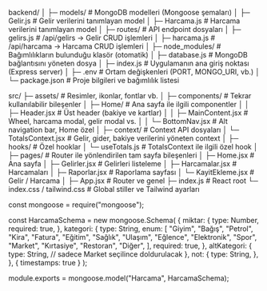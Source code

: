 backend/
│
├─ models/                          # MongoDB modelleri (Mongoose şemaları)
│  ├─ Gelir.js                      # Gelir verilerini tanımlayan model
│  ├─ Harcama.js                    # Harcama verilerini tanımlayan model
│
├─ routes/                          # API endpoint dosyaları
│  ├─ gelirs.js                     # /api/gelirs -> Gelir CRUD işlemleri
│  ├─ harcama.js                    # /api/harcama -> Harcama CRUD işlemleri
│
├─ node_modules/                    # Bağımlılıkların bulunduğu klasör (otomatik)
│
├─ database.js                      # MongoDB bağlantısını yöneten dosya
│
├─ index.js                         # Uygulamanın ana giriş noktası (Express server)
│
├─ .env                             # Ortam değişkenleri (PORT, MONGO_URI, vb.)
│
└─ package.json                     # Proje bilgileri ve bağımlılık listesi





src/
├─ assets/                  # Resimler, ikonlar, fontlar vb.
│
├─ components/              # Tekrar kullanılabilir bileşenler
│  ├─ Home/                 # Ana sayfa ile ilgili componentler
│  │  ├─ Header.jsx         # Üst header (bakiye ve kartlar)
│  │  ├─ MainContent.jsx    # Wheel, harcama modal, gelir modal vs.
│  │  └─ BottomNav.jsx      # Alt navigation bar, Home özel
│
├─ context/                 # Context API dosyaları
│  └─ TotalsContext.jsx     # Gelir, gider, bakiye verilerini yöneten context
│
├─ hooks/                   # Özel hooklar
│  └─ useTotals.js          # TotalsContext ile ilgili özel hook
│
├─ pages/                   # Router ile yönlendirilen tam sayfa bileşenleri
│  ├─ Home.jsx              # Ana sayfa
│  ├─ Gelirler.jsx          # Gelirleri listeleme 
│  ├─ Harcamalar.jsx        # Harcamaları 
│  ├─ Raporlar.jsx          # Raporlama sayfası
│  └─ KayitEkleme.jsx       # Gelir / Harcama 
│
├─ App.jsx                  # Router ve genel 
├─ index.js                 # React root
└─ index.css / tailwind.css # Global stiller ve Tailwind ayarları





const mongoose = require("mongoose");

const HarcamaSchema = new mongoose.Schema(
  {
    miktar: {
      type: Number,
      required: true,
    },
    kategori: {
      type: String,
      enum: [
        "Giyim",
        "Bağış",
        "Petrol",
        "Kira",
        "Fatura",
        "Eğitim",
        "Sağlık",
        "Ulaşım",
        "Eğlence",
        "Elektronik",
        "Spor",
        "Market",
        "Kırtasiye",
        "Restoran",
        "Diğer",
      ],
      required: true,
    },
    altKategori: {
      type: String, // sadece Market seçilince doldurulacak
    },
    not: {
      type: String,
    },
  },
  { timestamps: true }
);

module.exports = mongoose.model("Harcama", HarcamaSchema);
